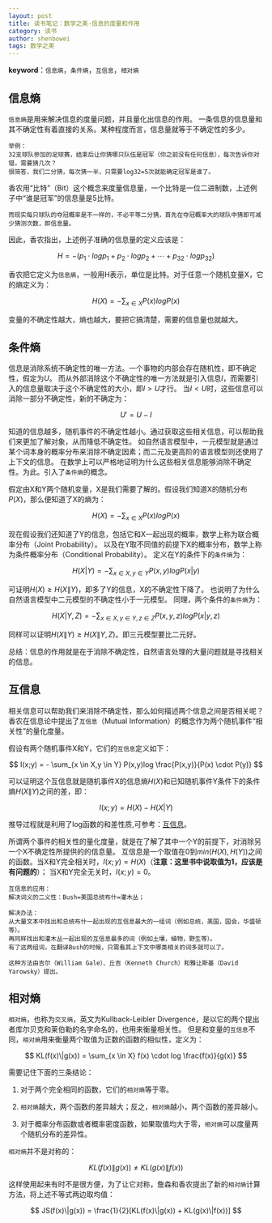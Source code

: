 ```yaml
---
layout: post
title: 读书笔记：数学之美-信息的度量和作用
category: 读书
author: shenbowei
tags: 数学之美
---
```


**keyword**：`信息熵`，`条件熵`，`互信息`，`相对熵`

## 信息熵

`信息熵`是用来解决信息的度量问题，并且量化出信息的作用。
一条信息的信息量和其不确定性有着直接的关系。某种程度而言，信息量就等于不确定性的多少。

```
举例：
32支球队参加的足球赛，结束后让你猜哪只队伍是冠军（你之前没有任何信息），每次告诉你对错，需要猜几次？
很简答，我们二分猜，每次猜一半，只需要log32=5次就能确定冠军是谁了。
```

香农用“比特”（Bit）这个概念来度量信息量，一个比特是一位二进制数，上述例子中“谁是冠军”的信息量是5比特。

```
而现实每只球队的夺冠概率是不一样的，不必平等二分猜，首先在夺冠概率大的球队中猜即可减少猜测次数，即信息量。
```

因此，香农指出，上述例子准确的信息量的定义应该是：

$$
H = -(p_1 \cdot logp_1 + p_2 \cdot logp_2 + \cdots + p_{32} \cdot logp_{32})
$$

香农把它定义为`信息熵`，一般用H表示，单位是比特。对于任意一个随机变量X，它的熵定义为：

$$
H(X) = - \sum_{x \in X} P(x)logP(x)
$$

变量的不确定性越大，熵也越大，要把它搞清楚，需要的信息量也就越大。

## 条件熵

信息是消除系统不确定性的唯一方法。一个事物的内部会存在随机性，即不确定性，假定为$U$。
而从外部消除这个不确定性的唯一方法就是引入信息$I$，而需要引入的信息量取决于这个不确定性的大小，即$I>U$才行。
当$I<U$时，这些信息可以消除一部分不确定性，新的不确定为：

$$
U' = U-I
$$

知道的信息越多，随机事件的不确定性越小。通过获取这些相关信息，可以帮助我们来更加了解对象，从而降低不确定性。
如自然语言模型中，一元模型就是通过某个词本身的概率分布来消除不确定因素；而二元及更高阶的语言模型则还使用了上下文的信息。
在数学上可以严格地证明为什么这些相关信息能够消除不确定性。为此。引入了`条件熵`的概念。

假定由X和Y两个随机变量，X是我们需要了解的。假设我们知道X的随机分布$P(X)$，那么便知道了X的熵为：

$$
H(X) = - \sum_{x \in X} P(x)logP(x)
$$

现在假设我们还知道了Y的信息，包括它和X一起出现的概率，数学上称为联合概率分布（Joint Probability）。
以及在Y取不同值的前提下X的概率分布，数学上称为条件概率分布（Conditional Probability）。
定义在Y的条件下的`条件熵`为：

$$
H(X|Y) = - \sum_{x \in X,y \in Y} P(x,y)logP(x|y)
$$

可证明$H(X) \ge H(X\|Y)$，即多了Y的信息，X的不确定性下降了。
也说明了为什么自然语言模型中二元模型的不确定性小于一元模型。
同理，两个条件的`条件熵`为：

$$
H(X|Y,Z) = - \sum_{x \in X,y \in Y, z \in Z} P(x,y,z)logP(x|y,z)
$$

同样可以证明$H(X\|Y) \ge H(X\|Y,Z)$。即三元模型要比二元好。

总结：信息的作用就是在于消除不确定性，自然语言处理的大量问题就是寻找相关的信息。

## 互信息

相关信息可以帮助我们来消除不确定性，那么如何描述两个信息之间是否相关呢？
香农在信息论中提出了`互信息`（Mutual Information）的概念作为两个随机事件“相关性”的量化度量。

假设有两个随机事件X和Y，它们的`互信息`定义如下：

$$
I(x;y) = - \sum_{x \in X,y \in Y} P(x,y)log \frac{P(x,y)}{P(x) \cdot P(y)}
$$

可以证明这个互信息就是随机事件X的信息熵$H(X)$和已知随机事件Y条件下的条件熵$H(X\|Y)$之间的差，即：

$$
I(x;y) = H(X) - H(X|Y)
$$

推导过程就是利用了log函数的和差性质,可参考：[互信息](http://baike.baidu.com/item/互信息 "跳转")。

所谓两个事件的相关性的量化度量，就是在了解了其中一个Y的前提下，对消除另一个X不确定性所提供的的信息量。
互信息是一个取值在0到$min(H(X),H(Y))$之间的函数。当X和Y完全相关时，$I(x;y) = H(X)$（**注意：这里书中说取值为1，应该是有问题的**）；
当X和Y完全无关时，$I(x;y) = 0$。

```
互信息的应用：
解决词义的二义性：Bush=美国总统布什=灌木丛；

解决办法：
从大量文本中找出和总统布什一起出现的互信息最大的一组词（例如总统，美国，国会，华盛顿等）。
再同样找出和灌木丛一起出现的互信息最多的词（例如土壤，植物，野生等）。
有了这两组词，在翻译Bush的时候，只需看其上下文中哪类相关的词多就可以了。

这种方法由吉尔（William Gale）、丘吉（Kenneth Church）和雅让斯基（David Yarowsky）提出。
```

## 相对熵

`相对熵`，也称为`交叉熵`，英文为Kullback-Leibler Divergence，是以它的两个提出者库尔贝克和莱伯勒的名字命名的，也用来衡量相关性。
但是和变量的`互信息`不同，`相对熵`用来衡量两个取值为正数的函数的相似性，定义为：

$$
KL(f(x)\|g(x)) = \sum_{x \in X} f(x) \cdot log \frac{f(x)}{g(x)}
$$

需要记住下面的三条结论：

1. 对于两个完全相同的函数，它们的`相对熵`等于零。

2. `相对熵`越大，两个函数的差异越大；反之，`相对熵`越小，两个函数的差异越小。

3. 对于概率分布函数或者概率密度函数，如果取值均大于零，`相对熵`可以度量两个随机分布的差异性。

`相对熵`并不是对称的：

$$
KL(f(x)\|g(x)) \ne KL(g(x)\|f(x))
$$

这样使用起来有时不是很方便，为了让它对称，詹森和香农提出了新的`相对熵`计算方法，将上述不等式两边取均值：

$$
JS(f(x)\|g(x)) = \frac{1}{2}[KL(f(x)\|g(x)) + KL(g(x)\|f(x))]
$$
